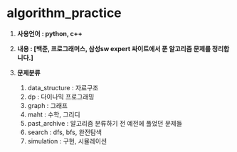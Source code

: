 # algorithm_practice

1. **사용언어 : python, c++**

2. **내용 : [백준, 프로그래머스, 삼성sw expert 싸이트에서 푼 알고리즘 문제를 정리합니다.]**

3. **문제분류**
    1. data_structure : 자료구조
    2. dp : 다이나믹 프로그래밍
    3. graph : 그래프
    4. maht : 수학, 그리디
    5. past_archive : 알고리즘 분류하기 전 예전에 풀었던 문제들
    6. search : dfs, bfs, 완전탐색
    7. simulation : 구현, 시뮬레이션


